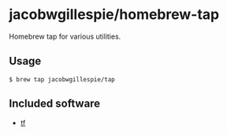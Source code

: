 # jacobwgillespie/homebrew-tap

Homebrew tap for various utilities.

## Usage

```
$ brew tap jacobwgillespie/tap
```

## Included software

- [tf](https://github.com/jacobwgillespie/tf)
